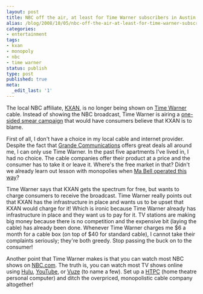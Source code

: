 ```yaml
---
layout: post
title: NBC off the air, at least for Time Warner subscribers in Austin
alias: /blog/2008/10/05/nbc-off-the-air-at-least-for-time-warner-subscribers-in-austin/
categories:
- entertainment
tags:
- kxan
- monopoly
- nbc
- time warner
status: publish
type: post
published: true
meta:
  _edit_last: '1'
---
```

The local NBC affiliate, <a title="KXAN" href="http://www.kxan.com/" target="_blank">KXAN</a>, is no longer being shown on <a title="Time Warner in Austin" href="http://www.timewarnercable.com/centraltx/" target="_blank">Time Warner</a> cable. Instead of showing the NBC broadcast, Time Warner is airing a <a title="Truth Hurts KXAN" href="http://www.thetruthhurtskxan.com/main.php" target="_blank">one-sided smear campaign</a> that would have consumers believe that KXAN is to blame.

First of all, I don't have a choice in my local cable and internet provider. Despite the fact that <a title="Grande Communications" href="http://www.grandecom.com/" target="_blank">Grande Communications</a> offers great deals all around me, I can only use Time Warner. In the past five apartments I've lived in, I had no choice. The cable companies offer their product at a price and the consumer has to take it or leave it. Where's the free market in that? Didn't we already learn out lesson with monopolies when <a title="Break up of AT&amp;T" href="http://en.wikipedia.org/wiki/The_break_up_of_AT&amp;T" target="_blank">Ma Bell operated this way</a>?

Time Warner says that KXAN gets the spectrum for free, but wants to charge consumers to receive the broadcast. Time Warner really points out that KXAN has the infrastructure in place and wants us to be upset that KXAN would charge for it! Which is ironic because Time Warner already has infrastructure in place and they want us to pay for it. TV stations are making big money because there is no competition and the expensive bit (laying the cable) has already been done. Whenever Time Warner charges me $6 a month for a cable box (on top of $40 for standard cable), I cannot take their complaints seriously; they're both greedy. Stop passing the buck on to the consumer!

Another point that Time Warner makes is that you can watch most NBC shows on <a title="nbc.com" href="http://www.nbc.com" target="_blank">NBC.com</a>. The truth is, you can watch most TV shows online using <a title="Hulu" href="http://www.hulu.com/" target="_blank">Hulu</a>, <a title="YouTubes" href="http://youtube.com" target="_blank">YouTube</a>, or <a title="Azureus = Vuze" href="http://azureus.sourceforge.net/" target="_blank">Vuze</a> (to name a few). Set up a <a title="HTPC on Wikipedia" href="http://en.wikipedia.org/wiki/Htpc" target="_blank">HTPC</a> (home theatre personal computer) and ditch the overpriced, monopolistic cable company altogether!
